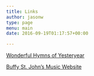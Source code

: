 ```yaml
---
title: Links
author: jasonw
type: page
menu: main
date: 2016-09-19T01:17:57+00:00

---
```

[Wonderful Hymns of Yesteryear][1]

[Buffy St. John&#8217;s Music Website][2]

 [1]: http://cyberhymnal.org/
 [2]: http://buffystjohn.com/